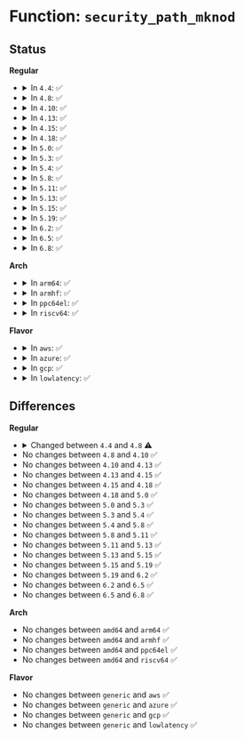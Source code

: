 # Function: <code>security_path_mknod</code>

## Status
<b>Regular</b>
<ul>
<li>
<details>
<summary>In <code>4.4</code>: ✅</summary>

```c
int security_path_mknod(struct path *dir, struct dentry *dentry, umode_t mode, unsigned int dev);
```

**Collision:** Unique Global

**Inline:** No

**Transformation:** False

**Instances:**

```
In security/security.c (ffffffff8133bf40)
Location: security/security.c:413
Inline: False
Direct callers:
  - kernel/bpf/inode.c:bpf_obj_pin_user
  - fs/namei.c:path_openat
  - fs/namei.c:path_openat
  - fs/namei.c:SyS_mknod
  - net/unix/af_unix.c:unix_bind
```
**Symbols:**

```
ffffffff8133bf40-ffffffff8133bfb9: security_path_mknod (STB_GLOBAL)
```
</details>
</li>
<li>
<details>
<summary>In <code>4.8</code>: ✅</summary>

```c
int security_path_mknod(const struct path *dir, struct dentry *dentry, umode_t mode, unsigned int dev);
```

**Collision:** Unique Global

**Inline:** No

**Transformation:** False

**Instances:**

```
In security/security.c (ffffffff81371510)
Location: security/security.c:414
Inline: False
Direct callers:
  - kernel/bpf/inode.c:bpf_obj_pin_user
  - fs/namei.c:SyS_mknod
  - fs/namei.c:path_openat
  - net/unix/af_unix.c:unix_bind
```
**Symbols:**

```
ffffffff81371510-ffffffff81371589: security_path_mknod (STB_GLOBAL)
```
</details>
</li>
<li>
<details>
<summary>In <code>4.10</code>: ✅</summary>

```c
int security_path_mknod(const struct path *dir, struct dentry *dentry, umode_t mode, unsigned int dev);
```

**Collision:** Unique Global

**Inline:** No

**Transformation:** False

**Instances:**

```
In security/security.c (ffffffff81387e40)
Location: security/security.c:423
Inline: False
Direct callers:
  - kernel/bpf/inode.c:bpf_obj_pin_user
  - fs/namei.c:SyS_mknod
  - fs/namei.c:path_openat
  - net/unix/af_unix.c:unix_bind
```
**Symbols:**

```
ffffffff81387e40-ffffffff81387eb9: security_path_mknod (STB_GLOBAL)
```
</details>
</li>
<li>
<details>
<summary>In <code>4.13</code>: ✅</summary>

```c
int security_path_mknod(const struct path *dir, struct dentry *dentry, umode_t mode, unsigned int dev);
```

**Collision:** Unique Global

**Inline:** No

**Transformation:** False

**Instances:**

```
In security/security.c (ffffffff8139cd70)
Location: security/security.c:1028
Inline: False
Direct callers:
  - kernel/bpf/inode.c:bpf_obj_pin_user
  - fs/namei.c:SyS_mknod
  - fs/namei.c:path_openat
  - net/unix/af_unix.c:unix_bind
```
**Symbols:**

```
ffffffff8139cd70-ffffffff8139cde9: security_path_mknod (STB_GLOBAL)
```
</details>
</li>
<li>
<details>
<summary>In <code>4.15</code>: ✅</summary>

```c
int security_path_mknod(const struct path *dir, struct dentry *dentry, umode_t mode, unsigned int dev);
```

**Collision:** Unique Global

**Inline:** No

**Transformation:** False

**Instances:**

```
In security/security.c (ffffffff813c25b0)
Location: security/security.c:977
Inline: False
Direct callers:
  - kernel/bpf/inode.c:bpf_obj_pin_user
  - fs/namei.c:SyS_mknod
  - fs/namei.c:path_openat
  - net/unix/af_unix.c:unix_bind
```
**Symbols:**

```
ffffffff813c25b0-ffffffff813c262f: security_path_mknod (STB_GLOBAL)
```
</details>
</li>
<li>
<details>
<summary>In <code>4.18</code>: ✅</summary>

```c
int security_path_mknod(const struct path *dir, struct dentry *dentry, umode_t mode, unsigned int dev);
```

**Collision:** Unique Global

**Inline:** No

**Transformation:** False

**Instances:**

```
In security/security.c (ffffffff813f2700)
Location: security/security.c:519
Inline: False
Direct callers:
  - kernel/bpf/inode.c:bpf_obj_pin_user
  - fs/namei.c:lookup_open
  - net/unix/af_unix.c:unix_bind
```
**Symbols:**

```
ffffffff813f2700-ffffffff813f276a: security_path_mknod (STB_GLOBAL)
```
</details>
</li>
<li>
<details>
<summary>In <code>5.0</code>: ✅</summary>

```c
int security_path_mknod(const struct path *dir, struct dentry *dentry, umode_t mode, unsigned int dev);
```

**Collision:** Unique Global

**Inline:** No

**Transformation:** False

**Instances:**

```
In security/security.c (ffffffff8140dba0)
Location: security/security.c:1040
Inline: False
Direct callers:
  - kernel/bpf/inode.c:bpf_obj_pin_user
  - fs/namei.c:path_openat
  - net/unix/af_unix.c:unix_bind
```
**Symbols:**

```
ffffffff8140dba0-ffffffff8140dc0a: security_path_mknod (STB_GLOBAL)
```
</details>
</li>
<li>
<details>
<summary>In <code>5.3</code>: ✅</summary>

```c
int security_path_mknod(const struct path *dir, struct dentry *dentry, umode_t mode, unsigned int dev);
```

**Collision:** Unique Global

**Inline:** No

**Transformation:** False

**Instances:**

```
In security/security.c (ffffffff8143ba40)
Location: security/security.c:1054
Inline: False
Direct callers:
  - kernel/bpf/inode.c:bpf_obj_pin_user
  - fs/namei.c:lookup_open
  - net/unix/af_unix.c:unix_bind
```
**Symbols:**

```
ffffffff8143ba40-ffffffff8143bab5: security_path_mknod (STB_GLOBAL)
```
</details>
</li>
<li>
<details>
<summary>In <code>5.4</code>: ✅</summary>

```c
int security_path_mknod(const struct path *dir, struct dentry *dentry, umode_t mode, unsigned int dev);
```

**Collision:** Unique Global

**Inline:** No

**Transformation:** False

**Instances:**

```
In security/security.c (ffffffff814557a0)
Location: security/security.c:1094
Inline: False
Direct callers:
  - kernel/bpf/inode.c:bpf_obj_pin_user
  - fs/namei.c:lookup_open
  - net/unix/af_unix.c:unix_bind
```
**Symbols:**

```
ffffffff814557a0-ffffffff81455808: security_path_mknod (STB_GLOBAL)
```
</details>
</li>
<li>
<details>
<summary>In <code>5.8</code>: ✅</summary>

```c
int security_path_mknod(const struct path *dir, struct dentry *dentry, umode_t mode, unsigned int dev);
```

**Collision:** Unique Global

**Inline:** No

**Transformation:** False

**Instances:**

```
In security/security.c (ffffffff814a7fd0)
Location: security/security.c:1242
Inline: False
Direct callers:
  - kernel/bpf/inode.c:bpf_obj_pin_user
  - fs/namei.c:may_o_create
  - net/unix/af_unix.c:unix_mknod
```
**Symbols:**

```
ffffffff814a7fd0-ffffffff814a8038: security_path_mknod (STB_GLOBAL)
```
</details>
</li>
<li>
<details>
<summary>In <code>5.11</code>: ✅</summary>

```c
int security_path_mknod(const struct path *dir, struct dentry *dentry, umode_t mode, unsigned int dev);
```

**Collision:** Unique Global

**Inline:** No

**Transformation:** False

**Instances:**

```
In security/security.c (ffffffff814c5550)
Location: security/security.c:1244
Inline: False
Direct callers:
  - kernel/bpf/inode.c:bpf_obj_pin_user
  - fs/namei.c:may_o_create
  - fs/init.c:init_mknod
  - net/unix/af_unix.c:unix_mknod
```
**Symbols:**

```
ffffffff814c5550-ffffffff814c55b8: security_path_mknod (STB_GLOBAL)
```
</details>
</li>
<li>
<details>
<summary>In <code>5.13</code>: ✅</summary>

```c
int security_path_mknod(const struct path *dir, struct dentry *dentry, umode_t mode, unsigned int dev);
```

**Collision:** Unique Global

**Inline:** No

**Transformation:** False

**Instances:**

```
In security/security.c (ffffffff814cba40)
Location: security/security.c:1297
Inline: False
Direct callers:
  - kernel/bpf/inode.c:bpf_obj_pin_user
  - fs/init.c:init_mknod
  - net/unix/af_unix.c:unix_bind
```
**Symbols:**

```
ffffffff814cba40-ffffffff814cbaa8: security_path_mknod (STB_GLOBAL)
```
</details>
</li>
<li>
<details>
<summary>In <code>5.15</code>: ✅</summary>

```c
int security_path_mknod(const struct path *dir, struct dentry *dentry, umode_t mode, unsigned int dev);
```

**Collision:** Unique Global

**Inline:** No

**Transformation:** False

**Instances:**

```
In security/security.c (ffffffff81524740)
Location: security/security.c:1297
Inline: False
Direct callers:
  - kernel/bpf/inode.c:bpf_obj_pin_user
  - fs/namei.c:do_mknodat
  - fs/init.c:init_mknod
  - net/unix/af_unix.c:unix_bind_bsd
```
**Symbols:**

```
ffffffff81524740-ffffffff815247a8: security_path_mknod (STB_GLOBAL)
```
</details>
</li>
<li>
<details>
<summary>In <code>5.19</code>: ✅</summary>

```c
int security_path_mknod(const struct path *dir, struct dentry *dentry, umode_t mode, unsigned int dev);
```

**Collision:** Unique Global

**Inline:** No

**Transformation:** False

**Instances:**

```
In security/security.c (ffffffff815b8870)
Location: security/security.c:1317
Inline: False
Direct callers:
  - kernel/bpf/inode.c:bpf_obj_pin_user
  - fs/namei.c:do_mknodat
  - fs/init.c:init_mknod
  - net/unix/af_unix.c:unix_bind_bsd
```
**Symbols:**

```
ffffffff815b8870-ffffffff815b8909: security_path_mknod (STB_GLOBAL)
```
</details>
</li>
<li>
<details>
<summary>In <code>6.2</code>: ✅</summary>

```c
int security_path_mknod(const struct path *dir, struct dentry *dentry, umode_t mode, unsigned int dev);
```

**Collision:** Unique Global

**Inline:** No

**Transformation:** False

**Instances:**

```
In security/security.c (ffffffff81663eb0)
Location: security/security.c:1315
Inline: False
Direct callers:
  - kernel/bpf/inode.c:bpf_obj_pin_user
  - fs/namei.c:do_mknodat
  - fs/init.c:init_mknod
  - net/unix/af_unix.c:unix_bind_bsd
```
**Symbols:**

```
ffffffff81663eb0-ffffffff81663f49: security_path_mknod (STB_GLOBAL)
```
</details>
</li>
<li>
<details>
<summary>In <code>6.5</code>: ✅</summary>

```c
int security_path_mknod(const struct path *dir, struct dentry *dentry, umode_t mode, unsigned int dev);
```

**Collision:** Unique Global

**Inline:** No

**Transformation:** False

**Instances:**

```
In security/security.c (ffffffff8169c2f0)
Location: security/security.c:1824
Inline: False
Direct callers:
  - kernel/bpf/inode.c:bpf_obj_pin_user
  - fs/namei.c:do_mknodat
  - fs/init.c:init_mknod
  - net/unix/af_unix.c:unix_bind_bsd
```
**Symbols:**

```
ffffffff8169c2f0-ffffffff8169c389: security_path_mknod (STB_GLOBAL)
```
</details>
</li>
<li>
<details>
<summary>In <code>6.8</code>: ✅</summary>

```c
int security_path_mknod(const struct path *dir, struct dentry *dentry, umode_t mode, unsigned int dev);
```

**Collision:** Unique Global

**Inline:** No

**Transformation:** False

**Instances:**

```
In security/security.c (ffffffff816d8f90)
Location: security/security.c:1897
Inline: False
Direct callers:
  - kernel/bpf/inode.c:bpf_obj_pin_user
  - fs/namei.c:do_mknodat
  - fs/init.c:init_mknod
  - net/unix/af_unix.c:unix_bind_bsd
```
**Symbols:**

```
ffffffff816d8f90-ffffffff816d9029: security_path_mknod (STB_GLOBAL)
```
</details>
</li>
</ul>
<b>Arch</b>
<ul>
<li>
<details>
<summary>In <code>arm64</code>: ✅</summary>

```c
int security_path_mknod(const struct path *dir, struct dentry *dentry, umode_t mode, unsigned int dev);
```

**Collision:** Unique Global

**Inline:** No

**Transformation:** False

**Instances:**

```
In security/security.c (ffff800010540cd0)
Location: security/security.c:1094
Inline: False
Direct callers:
  - kernel/bpf/inode.c:bpf_obj_pin_user
  - fs/namei.c:lookup_open
  - net/unix/af_unix.c:unix_bind
```
**Symbols:**

```
ffff800010540cd0-ffff800010540d54: security_path_mknod (STB_GLOBAL)
```
</details>
</li>
<li>
<details>
<summary>In <code>armhf</code>: ✅</summary>

```c
int security_path_mknod(const struct path *dir, struct dentry *dentry, umode_t mode, unsigned int dev);
```

**Collision:** Unique Global

**Inline:** No

**Transformation:** False

**Instances:**

```
In security/security.c (c06f6d18)
Location: security/security.c:1094
Inline: False
Direct callers:
  - kernel/bpf/inode.c:bpf_obj_pin_user
  - fs/namei.c:lookup_open
  - net/unix/af_unix.c:unix_bind
```
**Symbols:**

```
c06f6d18-c06f6d98: security_path_mknod (STB_GLOBAL)
```
</details>
</li>
<li>
<details>
<summary>In <code>ppc64el</code>: ✅</summary>

```c
int security_path_mknod(const struct path *dir, struct dentry *dentry, umode_t mode, unsigned int dev);
```

**Collision:** Unique Global

**Inline:** No

**Transformation:** False

**Instances:**

```
In security/security.c (c000000000692e20)
Location: security/security.c:1094
Inline: False
Direct callers:
  - kernel/bpf/inode.c:bpf_obj_pin_user
  - fs/namei.c:lookup_open
  - net/unix/af_unix.c:unix_bind
```
**Symbols:**

```
c000000000692e20-c000000000692ef8: security_path_mknod (STB_GLOBAL)
```
</details>
</li>
<li>
<details>
<summary>In <code>riscv64</code>: ✅</summary>

```c
int security_path_mknod(const struct path *dir, struct dentry *dentry, umode_t mode, unsigned int dev);
```

**Collision:** Unique Global

**Inline:** No

**Transformation:** False

**Instances:**

```
In security/security.c (ffffffe00039dbe4)
Location: security/security.c:1094
Inline: False
Direct callers:
  - kernel/bpf/inode.c:bpf_obj_pin_user
  - fs/namei.c:lookup_open
  - net/unix/af_unix.c:unix_bind
```
**Symbols:**

```
ffffffe00039dbe4-ffffffe00039dc46: security_path_mknod (STB_GLOBAL)
```
</details>
</li>
</ul>
<b>Flavor</b>
<ul>
<li>
<details>
<summary>In <code>aws</code>: ✅</summary>

```c
int security_path_mknod(const struct path *dir, struct dentry *dentry, umode_t mode, unsigned int dev);
```

**Collision:** Unique Global

**Inline:** No

**Transformation:** False

**Instances:**

```
In security/security.c (ffffffff8144dd80)
Location: security/security.c:1094
Inline: False
Direct callers:
  - kernel/bpf/inode.c:bpf_obj_pin_user
  - fs/namei.c:lookup_open
  - net/unix/af_unix.c:unix_bind
```
**Symbols:**

```
ffffffff8144dd80-ffffffff8144dde8: security_path_mknod (STB_GLOBAL)
```
</details>
</li>
<li>
<details>
<summary>In <code>azure</code>: ✅</summary>

```c
int security_path_mknod(const struct path *dir, struct dentry *dentry, umode_t mode, unsigned int dev);
```

**Collision:** Unique Global

**Inline:** No

**Transformation:** False

**Instances:**

```
In security/security.c (ffffffff8143e7d0)
Location: security/security.c:1094
Inline: False
Direct callers:
  - kernel/bpf/inode.c:bpf_obj_pin_user
  - fs/namei.c:lookup_open
  - net/unix/af_unix.c:unix_bind
```
**Symbols:**

```
ffffffff8143e7d0-ffffffff8143e838: security_path_mknod (STB_GLOBAL)
```
</details>
</li>
<li>
<details>
<summary>In <code>gcp</code>: ✅</summary>

```c
int security_path_mknod(const struct path *dir, struct dentry *dentry, umode_t mode, unsigned int dev);
```

**Collision:** Unique Global

**Inline:** No

**Transformation:** False

**Instances:**

```
In security/security.c (ffffffff81449e20)
Location: security/security.c:1094
Inline: False
Direct callers:
  - kernel/bpf/inode.c:bpf_obj_pin_user
  - fs/namei.c:lookup_open
  - net/unix/af_unix.c:unix_bind
```
**Symbols:**

```
ffffffff81449e20-ffffffff81449e88: security_path_mknod (STB_GLOBAL)
```
</details>
</li>
<li>
<details>
<summary>In <code>lowlatency</code>: ✅</summary>

```c
int security_path_mknod(const struct path *dir, struct dentry *dentry, umode_t mode, unsigned int dev);
```

**Collision:** Unique Global

**Inline:** No

**Transformation:** False

**Instances:**

```
In security/security.c (ffffffff814611f0)
Location: security/security.c:1094
Inline: False
Direct callers:
  - kernel/bpf/inode.c:bpf_obj_pin_user
  - fs/namei.c:lookup_open
  - net/unix/af_unix.c:unix_bind
```
**Symbols:**

```
ffffffff814611f0-ffffffff81461258: security_path_mknod (STB_GLOBAL)
```
</details>
</li>
</ul>

## Differences
<b>Regular</b>
<ul>
<li>
<details>
<summary>Changed between <code>4.4</code> and <code>4.8</code> ⚠️</summary>
<ul>
<li>
<b>Param type changed. </b>
<code>struct path *dir</code> ➡️ <code>const struct path *dir</code>
</li>
</ul>
</details>
</li>
<li>
No changes between <code>4.8</code> and <code>4.10</code> ✅
</li>
<li>
No changes between <code>4.10</code> and <code>4.13</code> ✅
</li>
<li>
No changes between <code>4.13</code> and <code>4.15</code> ✅
</li>
<li>
No changes between <code>4.15</code> and <code>4.18</code> ✅
</li>
<li>
No changes between <code>4.18</code> and <code>5.0</code> ✅
</li>
<li>
No changes between <code>5.0</code> and <code>5.3</code> ✅
</li>
<li>
No changes between <code>5.3</code> and <code>5.4</code> ✅
</li>
<li>
No changes between <code>5.4</code> and <code>5.8</code> ✅
</li>
<li>
No changes between <code>5.8</code> and <code>5.11</code> ✅
</li>
<li>
No changes between <code>5.11</code> and <code>5.13</code> ✅
</li>
<li>
No changes between <code>5.13</code> and <code>5.15</code> ✅
</li>
<li>
No changes between <code>5.15</code> and <code>5.19</code> ✅
</li>
<li>
No changes between <code>5.19</code> and <code>6.2</code> ✅
</li>
<li>
No changes between <code>6.2</code> and <code>6.5</code> ✅
</li>
<li>
No changes between <code>6.5</code> and <code>6.8</code> ✅
</li>
</ul>
<b>Arch</b>
<ul>
<li>
No changes between <code>amd64</code> and <code>arm64</code> ✅
</li>
<li>
No changes between <code>amd64</code> and <code>armhf</code> ✅
</li>
<li>
No changes between <code>amd64</code> and <code>ppc64el</code> ✅
</li>
<li>
No changes between <code>amd64</code> and <code>riscv64</code> ✅
</li>
</ul>
<b>Flavor</b>
<ul>
<li>
No changes between <code>generic</code> and <code>aws</code> ✅
</li>
<li>
No changes between <code>generic</code> and <code>azure</code> ✅
</li>
<li>
No changes between <code>generic</code> and <code>gcp</code> ✅
</li>
<li>
No changes between <code>generic</code> and <code>lowlatency</code> ✅
</li>
</ul>
